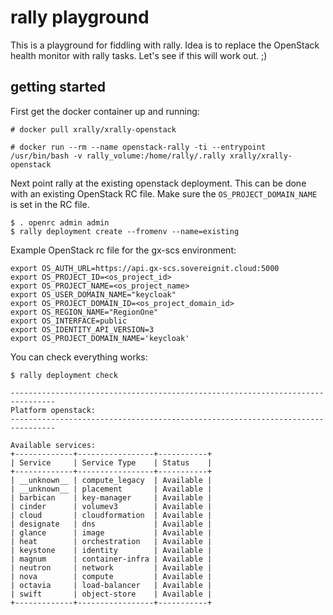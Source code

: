# rally playground

This is a playground for fiddling with rally. 
Idea is to replace the OpenStack health monitor with rally tasks. Let's see if this will work out. ;)

## getting started

First get the docker container up and running:

```
# docker pull xrally/xrally-openstack

# docker run --rm --name openstack-rally -ti --entrypoint /usr/bin/bash -v rally_volume:/home/rally/.rally xrally/xrally-openstack
```

Next point rally at the existing openstack deployment. This can be done with an existing OpenStack RC file.
Make sure the `OS_PROJECT_DOMAIN_NAME` is set in the RC file.

```
$ . openrc admin admin
$ rally deployment create --fromenv --name=existing
```

Example OpenStack rc file for the gx-scs environment:

```
export OS_AUTH_URL=https://api.gx-scs.sovereignit.cloud:5000
export OS_PROJECT_ID=<os_project_id>
export OS_PROJECT_NAME=<os_project_name>
export OS_USER_DOMAIN_NAME="keycloak"
export OS_PROJECT_DOMAIN_ID=<os_project_domain_id>
export OS_REGION_NAME="RegionOne"
export OS_INTERFACE=public
export OS_IDENTITY_API_VERSION=3
export OS_PROJECT_DOMAIN_NAME='keycloak'
```

You can check everything works:

```
$ rally deployment check

--------------------------------------------------------------------------------
Platform openstack:
--------------------------------------------------------------------------------

Available services:
+-------------+-----------------+-----------+
| Service     | Service Type    | Status    |
+-------------+-----------------+-----------+
| __unknown__ | compute_legacy  | Available |
| __unknown__ | placement       | Available |
| barbican    | key-manager     | Available |
| cinder      | volumev3        | Available |
| cloud       | cloudformation  | Available |
| designate   | dns             | Available |
| glance      | image           | Available |
| heat        | orchestration   | Available |
| keystone    | identity        | Available |
| magnum      | container-infra | Available |
| neutron     | network         | Available |
| nova        | compute         | Available |
| octavia     | load-balancer   | Available |
| swift       | object-store    | Available |
+-------------+-----------------+-----------+
```

